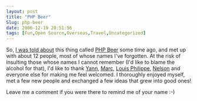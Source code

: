 ```yaml
---
layout: post
title: "PHP Beer"
Slug: php-beer
date: 2006-12-19 20:51:56
tags: [Fun,Open Source,Overseas,Travel,Uncategorized]
---
```

So, [I was told about](https://bendechrai.com/2006/11/03/alors-quest-ce-que-je-peux-faire-a-montreal/#comment-1) this thing called [PHP Beer](http://phpbeer.com/) some time ago, and met up with about 12 people, most of whose names I've forgotten. At the risk of insulting those whose names I cannot remember (I'd like to blame the alcohol for that), I'd like to thank [Yann](http://www.ylarrivee.com/), [Marc](http://www.marclaporte.com/), [Louis Philippe](http://www.drone-alliance.org/), [Nelson](http://citadelrock.com/) and everyone else for making me feel welcomed. I thoroughly enjoyed myself, met a few new people and exchanged a few ideas that grew into good ones!

Leave me a comment if you were there to remind me of your name :-)
